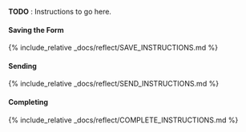 **TODO** : Instructions to go here.

#### Saving the Form

{% include_relative _docs/reflect/SAVE_INSTRUCTIONS.md %}

#### Sending

{% include_relative _docs/reflect/SEND_INSTRUCTIONS.md %}

#### Completing

{% include_relative _docs/reflect/COMPLETE_INSTRUCTIONS.md %}